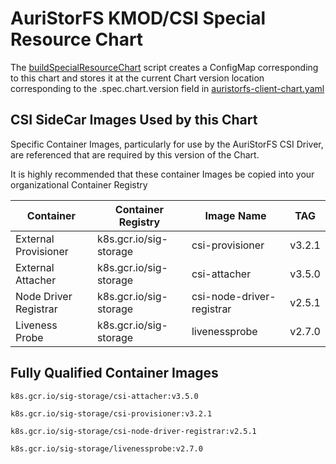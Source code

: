 
# AuriStorFS KMOD/CSI Special Resource Chart

The [buildSpecialResourceChart](../bin/buildSpecialResourceChart) script creates a ConfigMap corresponding to this chart and stores it at the current Chart version location corresponding to the .spec.chart.version field in [auristorfs-client-chart.yaml](../auristorfs-client-chart.yaml)

## CSI SideCar Images Used by this Chart

Specific Container Images, particularly for use by the AuriStorFS CSI Driver, are referenced that are required by this version of the Chart.

It is highly recommended that these container Images be copied into your organizational Container Registry  

| Container| Container Registry | Image Name | TAG |
|-------|-----|---|--|
| External Provisioner | k8s.gcr.io/sig-storage |csi-provisioner | v3.2.1 |
| External Attacher | k8s.gcr.io/sig-storage |csi-attacher | v3.5.0 |
| Node Driver Registrar | k8s.gcr.io/sig-storage |csi-node-driver-registrar | v2.5.1 |
| Liveness Probe | k8s.gcr.io/sig-storage |livenessprobe | v2.7.0 |

## Fully Qualified Container Images  

	k8s.gcr.io/sig-storage/csi-attacher:v3.5.0

	k8s.gcr.io/sig-storage/csi-provisioner:v3.2.1

	k8s.gcr.io/sig-storage/csi-node-driver-registrar:v2.5.1

	k8s.gcr.io/sig-storage/livenessprobe:v2.7.0
